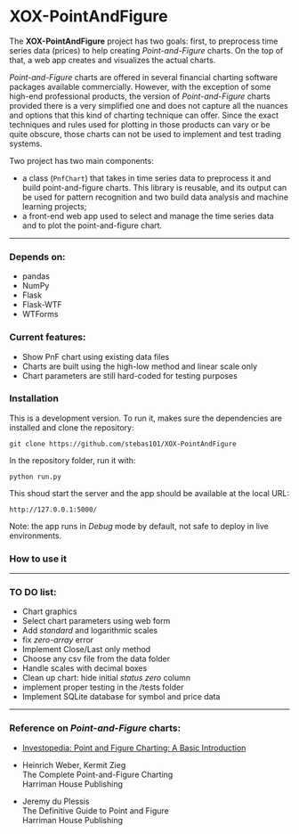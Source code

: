 XOX-PointAndFigure
==================

The **XOX-PointAndFigure** project has two goals: first, to preprocess time series data (prices) to help creating *Point-and-Figure* charts. On the top of that, a web app creates and visualizes the actual charts.

*Point-and-Figure* charts are offered in several financial charting software packages available commercially. However, with the exception of some high-end professional products, the version of 
*Point-and-Figure* charts provided there is a very simplified one and does not capture all the nuances and options
that this kind of charting technique can offer. Since the exact techniques and rules used for plotting in
those products can vary or be quite obscure, those charts can not be used to implement and test trading systems.

Two project has two main components:
- a class (`PnfChart`) that takes in time series data to preprocess it and
build point-and-figure charts. This library is reusable, and its output can be used for pattern recognition and
two build data analysis and machine learning projects;
- a front-end web app used to select and manage the time series data and to plot the
point-and-figure chart.

---

### Depends on:
- pandas
- NumPy
- Flask
- Flask-WTF
- WTForms

### Current features:
- Show PnF chart using existing data files
- Charts are built using the high-low method and linear scale only
- Chart parameters are still hard-coded for testing purposes

### Installation

This is a development version. To run it, makes sure the dependencies are installed and clone the repository:
```
git clone https://github.com/stebas101/XOX-PointAndFigure
```
In the repository folder, run it with:
```
python run.py
```
This shoud start the server and the app should be available at the local URL:
```
http://127.0.0.1:5000/
```
Note: the app runs in *Debug* mode by default, not safe to deploy in live environments.

### How to use it

---

### TO DO list:
- Chart graphics
- Select chart parameters using web form
- Add *standard* and logarithmic scales
- fix *zero-array* error
- Implement Close/Last only method
- Choose any csv file from the data folder
- Handle scales with decimal boxes
- Clean up chart: hide initial *status zero* column
- implement proper testing in the /tests folder
- Implement SQLite database for symbol and price data

---

### Reference on *Point-and-Figure* charts:

- [Investopedia: Point and Figure Charting: A Basic Introduction](https://www.investopedia.com/articles/technical/03/081303.asp)

- Heinrich Weber, Kermit Zieg  
The Complete Point-and-Figure Charting  
Harriman House Publishing

- Jeremy du Plessis  
The Definitive Guide to Point and Figure  
Harriman House Publishing  